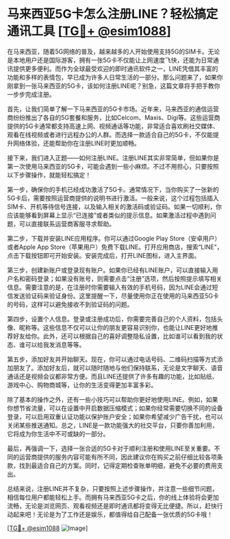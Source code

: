 # 马来西亚5G卡怎么注册LINE？轻松搞定通讯工具 [[TG💪+ @esim1088](https://t.me/s/esim1088)]

在马来西亚，随着5G网络的普及，越来越多的人开始使用支持5G的SIM卡。无论是本地用户还是国际游客，拥有一张5G卡不仅能让上网速度飞快，还能为日常通讯提供更多便利。而作为全球最受欢迎的即时通讯软件之一，LINE凭借其丰富的功能和多样的表情包，早已成为许多人日常生活的一部分。那么问题来了，如果你刚拿到一张马来西亚的5G卡，该如何注册LINE呢？别急，这篇文章将手把手教你一步步完成注册。

首先，让我们简单了解一下马来西亚的5G卡市场。近年来，马来西亚的通信运营商纷纷推出了各自的5G套餐和服务，比如Celcom、Maxis、Digi等。这些运营商提供的5G卡通常都支持高速上网、视频通话等功能，非常适合喜欢刷社交媒体、观看在线视频或者进行远程办公的人群。而选择一款适合自己的5G卡，不仅能提升网络体验，还能帮助你在注册LINE时更加顺畅。

接下来，我们进入正题——如何注册LINE。注册LINE其实非常简单，但如果你是第一次使用马来西亚的5G卡，可能会遇到一些小麻烦。不过不用担心，只要按照以下步骤操作，就能轻松搞定！

第一步，确保你的手机已经成功激活了5G卡。通常情况下，当你购买了一张新的5G卡后，需要按照运营商提供的说明书进行激活。一般来说，这个过程包括插入SIM卡、开机等待信号连接，以及输入相关的激活码或验证码。如果一切顺利，你应该能够看到屏幕上显示“已连接”或者类似的提示信息。如果激活过程中遇到问题，可以直接联系运营商客服寻求帮助。

第二步，下载并安装LINE应用程序。你可以通过Google Play Store（安卓用户）或者Apple App Store（苹果用户）免费下载LINE。打开应用商店，搜索“LINE”，点击下载按钮即可开始安装。安装完成后，打开LINE图标，进入主界面。

第三步，创建新账户或登录现有账户。如果你已经有LINE账户，可以直接输入用户名和密码登录；如果没有账号，则需要点击“注册”选项，然后按照提示填写相关信息。需要注意的是，在注册时你需要输入有效的手机号码，因为LINE会通过短信发送验证码来验证身份。这里提醒一下，尽量使用你正在使用的马来西亚5G卡的号码，这样可以避免接收不到验证码的问题。

第四步，设置个人信息。登录或注册成功后，你需要完善自己的个人资料，包括头像、昵称等。这些信息不仅可以让你的朋友更容易识别你，也能让LINE更好地推荐好友给你。此外，还可以根据自己的喜好调整隐私设置，比如谁可以看到我的状态、谁可以给我发消息等等。

第五步，添加好友并开始聊天。现在，你可以通过电话号码、二维码扫描等方式添加朋友了。添加好友后，就可以随时随地与他们保持联系，无论是文字聊天、语音通话还是视频会议都非常方便。而且LINE还提供了许多有趣的功能，比如贴纸、游戏中心、购物商城等，让你的生活变得更加丰富多彩。

除了基本的操作之外，还有一些小技巧可以帮助你更好地使用LINE。例如，如果你想节省流量，可以在设置中开启数据压缩模式；如果你经常需要切换不同的设备登录，可以启用双重认证功能以保护账户安全；如果你希望减少广告干扰，也可以关闭某些推送通知。总之，LINE是一款功能强大的社交平台，只要你善加利用，它将成为你生活中不可或缺的一部分。

最后，再强调一下，选择一张合适的5G卡对于顺利注册和使用LINE至关重要。不同的运营商提供的服务内容可能有所不同，因此建议你在购买之前仔细比较各项条款，找到最适合自己的方案。同时，记得定期检查账单明细，避免不必要的费用支出。

总结来说，注册LINE并不复杂，只要按照上述步骤操作，并注意一些细节问题，相信每位用户都能轻松上手。而拥有马来西亚5G卡之后，你的线上体验将会更加流畅，无论是浏览网页、观看视频还是即时通讯都将变得无比便捷。所以，赶快行动起来吧！无论是为了工作还是娱乐，都值得给自己配备一张优质的5G卡哦！

[[TG💪+ @esim1088](https://t.me/s/esim1088) ![Image](https://i.postimg.cc/4NQfJmqS/Snipaste-2025-05-13-00-14-12.png)]